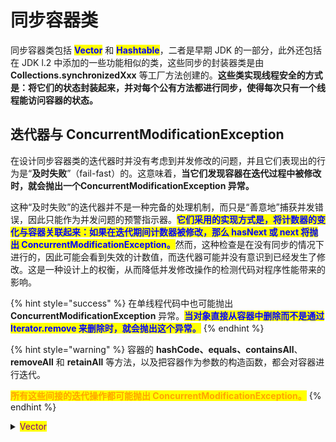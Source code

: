# 同步容器类

同步容器类包括 <mark style="color:blue;">**Vector**</mark> 和 <mark style="color:blue;">**Hashtable**</mark>，二者是早期 JDK 的一部分，此外还包括在 JDK l.2 中添加的一些功能相似的类，这些同步的封装器类是由 **Collections.synchronizedXxx** 等工厂方法创建的。**这些类实现线程安全的方式是：将它们的状态封装起来，并对每个公有方法都进行同步，使得每次只有一个线程能访问容器的状态。**

## 迭代器与 ConcurrentModificationException

在设计同步容器类的迭代器时并没有考虑到并发修改的问题，并且它们表现出的行为是“**及时失败**”（fail-fast）的。这意味着，**当它们发现容器在迭代过程中被修改时，就会抛出一个ConcurrentModificationException 异常。**

这种“及时失败”的迭代器并不是一种完备的处理机制，而只是“善意地”捕获并发错误，因此只能作为并发问题的预警指示器。<mark style="color:blue;">**它们采用的实现方式是，将计数器的变化与容器关联起来：如果在迭代期间计数器被修改，那么 hasNext 或 next 将抛出 ConcurrentModificationException。**</mark>然而，这种检查是在没有同步的情况下进行的，因此可能会看到失效的计数值，而迭代器可能并没有意识到已经发生了修改。这是一种设计上的权衡，从而降低并发修改操作的检测代码对程序性能带来的影响。

{% hint style="success" %}
在单线程代码中也可能抛出 **ConcurrentModificationException** 异常。<mark style="color:blue;">**当对象直接从容器中删除而不是通过 Iterator.remove 来删除时，就会抛出这个异常。**</mark>
{% endhint %}

{% hint style="warning" %}
容器的 **hashCode、equals、containsAll**、**removeAll** 和 **retainAll** 等方法，以及把容器作为参数的构造函数，都会对容器进行迭代。

<mark style="color:orange;">**所有这些间接的迭代操作都可能抛出 ConcurrentModificationException。**</mark>
{% endhint %}

<details>

<summary><mark style="color:purple;">Vector</mark></summary>

**在 Vector 中的 modCount 类似于“代”的概念，任何修改操作都会产生一个 modCount 自增，而 modCount 的值并不含有元素数量的含义。**

```java
public class Vector<E> {
    protected transient int modCount = 0;
    
    public boolean addAll(Collection<? extends E> c) {
        modCount++;
        ...
    }
    
    public synchronized E remove(int index) {
        modCount++;
        ...
    }

    ...
    
    private class Itr implements Iterator<E> {
        int expectedModCount = modCount;

        public E next() {
            synchronized (Vector.this) {
                checkForComodification();
                ...
            }
        }

        public void remove() {
            synchronized (Vector.this) {
                checkForComodification();
                ...
            }
            ...
        }

        final void checkForComodification() {
            if (modCount != expectedModCount)
                throw new ConcurrentModificationException();
        }
    }
}
```

</details>
